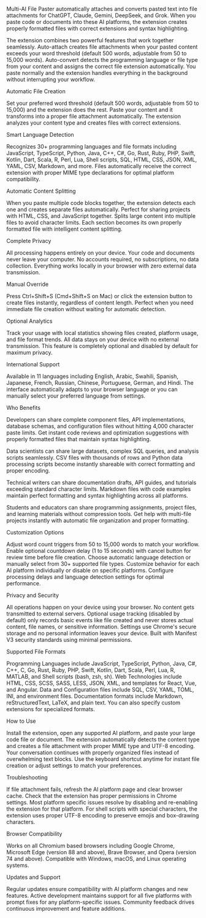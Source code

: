 Multi-AI File Paster automatically attaches and converts pasted text into file attachments for ChatGPT, Claude, Gemini, DeepSeek, and Grok. When you paste code or documents into these AI platforms, the extension creates properly formatted files with correct extensions and syntax highlighting.

The extension combines two powerful features that work together seamlessly. Auto-attach creates file attachments when your pasted content exceeds your word threshold (default 500 words, adjustable from 50 to 15,000 words). Auto-convert detects the programming language or file type from your content and assigns the correct file extension automatically. You paste normally and the extension handles everything in the background without interrupting your workflow.

Automatic File Creation

Set your preferred word threshold (default 500 words, adjustable from 50 to 15,000) and the extension does the rest. Paste your content and it transforms into a proper file attachment automatically. The extension analyzes your content type and creates files with correct extensions.

Smart Language Detection

Recognizes 30+ programming languages and file formats including JavaScript, TypeScript, Python, Java, C++, C#, Go, Rust, Ruby, PHP, Swift, Kotlin, Dart, Scala, R, Perl, Lua, Shell scripts, SQL, HTML, CSS, JSON, XML, YAML, CSV, Markdown, and more. Files automatically receive the correct extension with proper MIME type declarations for optimal platform compatibility.

Automatic Content Splitting

When you paste multiple code blocks together, the extension detects each one and creates separate files automatically. Perfect for sharing projects with HTML, CSS, and JavaScript together. Splits large content into multiple files to avoid character limits. Each section becomes its own properly formatted file with intelligent content splitting.

Complete Privacy

All processing happens entirely on your device. Your code and documents never leave your computer. No accounts required, no subscriptions, no data collection. Everything works locally in your browser with zero external data transmission.

Manual Override

Press Ctrl+Shift+S (Cmd+Shift+S on Mac) or click the extension button to create files instantly, regardless of content length. Perfect when you need immediate file creation without waiting for automatic detection.

Optional Analytics

Track your usage with local statistics showing files created, platform usage, and file format trends. All data stays on your device with no external transmission. This feature is completely optional and disabled by default for maximum privacy.

International Support

Available in 11 languages including English, Arabic, Swahili, Spanish, Japanese, French, Russian, Chinese, Portuguese, German, and Hindi. The interface automatically adapts to your browser language or you can manually select your preferred language from settings.

Who Benefits

Developers can share complete component files, API implementations, database schemas, and configuration files without hitting 4,000 character paste limits. Get instant code reviews and optimization suggestions with properly formatted files that maintain syntax highlighting.

Data scientists can share large datasets, complex SQL queries, and analysis scripts seamlessly. CSV files with thousands of rows and Python data processing scripts become instantly shareable with correct formatting and proper encoding.

Technical writers can share documentation drafts, API guides, and tutorials exceeding standard character limits. Markdown files with code examples maintain perfect formatting and syntax highlighting across all platforms.

Students and educators can share programming assignments, project files, and learning materials without compression tools. Get help with multi-file projects instantly with automatic file organization and proper formatting.

Customization Options

Adjust word count triggers from 50 to 15,000 words to match your workflow. Enable optional countdown delay (1 to 15 seconds) with cancel button for review time before file creation. Choose automatic language detection or manually select from 30+ supported file types. Customize behavior for each AI platform individually or disable on specific platforms. Configure processing delays and language detection settings for optimal performance.

Privacy and Security

All operations happen on your device using your browser. No content gets transmitted to external servers. Optional usage tracking (disabled by default) only records basic events like file created and never stores actual content, file names, or sensitive information. Settings use Chrome's secure storage and no personal information leaves your device. Built with Manifest V3 security standards using minimal permissions.

Supported File Formats

Programming Languages include JavaScript, TypeScript, Python, Java, C#, C++, C, Go, Rust, Ruby, PHP, Swift, Kotlin, Dart, Scala, Perl, Lua, R, MATLAB, and Shell scripts (bash, zsh, sh). Web Technologies include HTML, CSS, SCSS, SASS, LESS, JSON, XML, and templates for React, Vue, and Angular. Data and Configuration files include SQL, CSV, YAML, TOML, INI, and environment files. Documentation formats include Markdown, reStructuredText, LaTeX, and plain text. You can also specify custom extensions for specialized formats.

How to Use

Install the extension, open any supported AI platform, and paste your large code file or document. The extension automatically detects the content type and creates a file attachment with proper MIME type and UTF-8 encoding. Your conversation continues with properly organized files instead of overwhelming text blocks. Use the keyboard shortcut anytime for instant file creation or adjust settings to match your preferences.

Troubleshooting

If file attachment fails, refresh the AI platform page and clear browser cache. Check that the extension has proper permissions in Chrome settings. Most platform specific issues resolve by disabling and re-enabling the extension for that platform. For shell scripts with special characters, the extension uses proper UTF-8 encoding to preserve emojis and box-drawing characters.

Browser Compatibility

Works on all Chromium based browsers including Google Chrome, Microsoft Edge (version 88 and above), Brave Browser, and Opera (version 74 and above). Compatible with Windows, macOS, and Linux operating systems.

Updates and Support

Regular updates ensure compatibility with AI platform changes and new features. Active development maintains support for all five platforms with prompt fixes for any platform-specific issues. Community feedback drives continuous improvement and feature additions.
